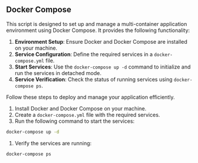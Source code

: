 ## Docker Compose

This script is designed to set up and manage a multi-container application environment using Docker Compose. It provides the following functionality:

1. **Environment Setup**: Ensure Docker and Docker Compose are installed on your machine.
2. **Service Configuration**: Define the required services in a `docker-compose.yml` file.
3. **Start Services**: Use the `docker-compose up -d` command to initialize and run the services in detached mode.
4. **Service Verification**: Check the status of running services using `docker-compose ps`.

Follow these steps to deploy and manage your application efficiently.

1. Install Docker and Docker Compose on your machine.
2. Create a `docker-compose.yml` file with the required services.
3. Run the following command to start the services:
  ```bash
  docker-compose up -d
  ```
1. Verify the services are running:
  ```bash
  docker-compose ps
  ```
